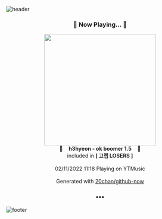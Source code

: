 ![header](https://capsule-render.vercel.app/api?type=wave&height=170&section=header&text=Hi.%20I'm%20SHIFT&fontColor=090707&fontAlignX=45&fontAlignY=65&fontSize=100)

<h3 align="center">🎵 Now Playing... 🎵</h3>
<p align="center">
  <a href="https://music.youtube.com/watch?v=6t82eeOkqGM">
    <img width="300" src="https://lh3.googleusercontent.com/tldi3FVpL1Hd4tJ5b8W-8JWz4IvcEKdhRxsG_loxF3DVlKeFKqskV4HeijP9Ac3nje0FTqC_mIInVn8v">
  </a>
  <br>
  🎵&nbsp&nbsp&nbsp <b>h3hyeon - ok boomer 1.5</b> &nbsp&nbsp&nbsp🎵
  <br>
  included in <b>[ 고랩 LOSERS ]</b>
  
  <br />
  <br />
  02/11/2022 11:18 Playing on YTMusic
  <br />
  <br />
  Generated with <a href="https://github.com/20chan/github-now">20chan/github-now</a>
</p>

<h3 align="center">•••</h3>

![footer](https://capsule-render.vercel.app/api?type=wave&height=150&section=footer)
